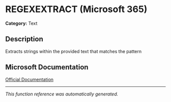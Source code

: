 # REGEXEXTRACT (Microsoft 365)

**Category:** Text

## Description
Extracts strings within the provided text that matches the pattern

## Microsoft Documentation
[Official Documentation](https://support.microsoft.com//en-us/office/regexextract-function-4b96c140-9205-4b6e-9fbe-6aa9e783ff57)

---
*This function reference was automatically generated.*
